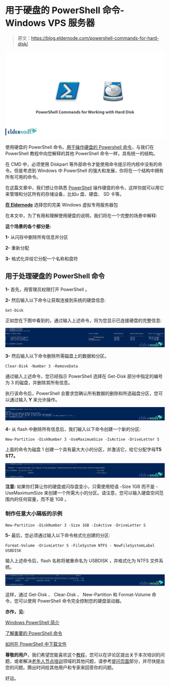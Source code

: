 # 用于硬盘的 PowerShell 命令- Windows VPS 服务器

> 原文：<https://blog.eldernode.com/powershell-commands-for-hard-disk/>

![PowerShell commands for working with hard disk](img/8e323841dc63bd6ea37ebf7edefece3f.png)

使用硬盘的 PowerShell 命令。[用于操作硬盘的 Powershell 命令](https://eldernode.com/tag/powershell-commands/)，与我们在 PowerShell 教程中向您解释的其他 PowerShell 命令一样，具有统一的结构。

在 CMD 中，必须使用 Diskpart 等外部命令才能使用命令提示符内核中没有的命令。但是考虑到 Windows 中 PowerShell 的强大和发展，你将在一个结构中拥有所有可用的命令。

在这篇文章中，我们想让你熟悉 [PowerShell](https://docs.microsoft.com/en-us/powershell/scripting/overview#:~:text=PowerShell%20is%20a%20cross%2Dplatform,NET%20objects.) 操作硬盘的命令，这样你就可以用它来管理和分区所有的存储设备，比如u 盘、硬盘、 SD 卡等。

[**在 Eldernode**](https://eldernode.com/windows-vps/) 选择您的完美 Windows 虚拟专用服务器包

在本文中，为了有用和理解使用硬盘的说明，我们将在一个完整的场景中解释:

**这个场景的各个部分是:**

**1-** 从闪存中删除所有信息并分区

**2-** 重新分配

**3-** 格式化并给它分配一个名称和盘符

## 用于处理硬盘的 PowerShell 命令

**1-** 首先，用管理员权限打开 PowerShell 。

**2-** 然后输入以下命令让获取连接到系统的硬盘信息:

```
Get-Disk
```

正如您在下图中看到的，通过输入上述命令，将为您显示已连接硬盘的完整信息:

![PowerShell commands for working with hard disk](img/c442a3f7a04058fc70a1c2c9751305e7.png)

**3-** 然后输入以下命令删除所需磁盘上的数据和分区。

```
Clear-Disk -Number 3 -RemoveData
```

通过输入上述命令，您已经指示 PowerShell 选择在 Get-Disk 部分中指定的编号为 3 的磁盘，并删除其所有信息。

执行该命令后，PowerShell 会要求您确认所有数据的删除和所选磁盘分区，您可以通过输入 **Y** 来允许操作。

![PowerShell commands for working with hard disk](img/e7a878fdc0394e99b25b8e06e77ee4a0.png)

**4-** 从 flash 中删除所有信息后，我们输入以下命令创建一个新的分区:

```
New-Partition -DiskNumber 3 -UseMaximumSize -IsActive -DriveLetter S
```

上面的命令为磁盘 1 创建一个具有最大大小的分区，并激活它，给它分配字母**T5 ST7。**

![PowerShell commands for working with hard disk](img/a48f6036e42f250dd3bb82c86c860918.png)

**注意:** 如果你打算让你的硬盘或闪存盘变小，只需使用短语 -Size 1GB 而不是 -UseMaximumSize 来创建一个所需大小的分区。请注意，您可以输入硬盘空间范围内的任何容量，而不是 1GB 。

### 制作任意大小隔板的示例

```
New-Partition -DiskNumber 3 -Size 1GB -IsActive -DriveLetter S
```

**5-** 最后，您必须通过输入以下命令格式化创建的分区:

```
Format-Volume -DriveLetter S -FileSystem NTFS - NewFileSystemLabel USBDISK
```

输入上述命令后，flash 名称将被重命名为 USBDISK ，并格式化为 NTFS 文件系统。

![PowerShell commands for working with hard disk](img/a7645af23349ec73317b272ea1330f27.png)

这样，通过 Get-Disk 、 Clear-Disk 、 New-Partition 和 Format-Volume 命令，您可以使用 PowerShell 命令完全控制您的硬盘驱动器。

**亦作，见:**

[Windows PowerShell 简介](https://eldernode.com/introduction-to-windows-powershell/)

[了解重要的 PowerShell 命令](https://eldernode.com/important-powershell-commands/)

[如何在 PowerShell 中下载文件](https://eldernode.com/download-files-in-powershell/)

**尊敬的用户**，我们希望您能喜欢这个[教程](https://eldernode.com/category/tutorial/)，您可以在评论区提出关于本次培训的问题，或者解决[老年人节点培训](https://eldernode.com/blog/)领域的其他问题，请参考[提问页面](https://eldernode.com/ask)部分，并尽快提出您的问题。腾出时间给其他用户和专家来回答你的问题。

好运。